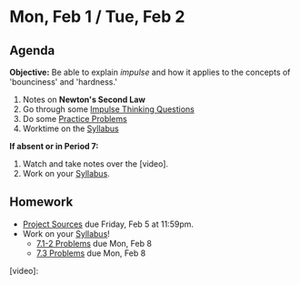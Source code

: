 Mon, Feb 1 / Tue, Feb 2 
==================  
  
Agenda  
---------  
**Objective:** Be able to explain *impulse* and how it applies to the concepts of 'bounciness' and 'hardness.'
  
1. Notes on **Newton's Second Law**
2. Go through some [Impulse Thinking Questions][qs]
3. Do some [Practice Problems][ps]
4. Worktime on the [Syllabus]

**If absent or in Period 7:** 

1. Watch and take notes over the [video].
2. Work on your [Syllabus].
  
Homework   
-------------  
- [Project Sources][research] due Friday, Feb 5 at 11:59pm.
- Work on your [Syllabus]!
	- [7.1-2 Problems][7.1-2] due Mon, Feb 8
	- [7.3 Problems][7.3] due Mon, Feb 8

[research]: https://avon.schoology.com/assignment/4621629308/
[syllabus]: https://avon.schoology.com/course/2624603229/materials?f=369842845
[7.1-2]: https://avon.schoology.com/assignment/4622403532/
[7.3]: https://avon.schoology.com/assignment/4622408506/

[qs]: https://avon.schoology.com/page/4631717516
[ps]: https://avon.schoology.com/page/4631764940

[video]:
<!--stackedit_data:
eyJoaXN0b3J5IjpbLTY4NzI1NjAxNiw1MTEyMzg0MjEsLTE1Mz
A0NzgwMjEsMTgxNzg0NDAxNywtMTM1NzgwMzgxMiwxODQ3NDA0
MzM3LDM4MTIzODU0NCwtMTg1OTcyNjA3Nyw3MTU1NjYwODEsMj
EzODAxMjUxOCwtMjE0NjM3MDgxMF19
-->